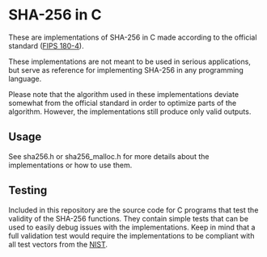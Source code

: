 # SHA-256 in C
These are implementations of SHA-256 in C made according to the official standard ([FIPS 180-4](https://csrc.nist.gov/publications/detail/fips/180/4/final)).

These implementations are not meant to be used in serious applications, but serve as reference for implementing SHA-256 in any programming language.

Please note that the algorithm used in these implementations deviate somewhat from the official standard in order to optimize parts of the algorithm. However, the implementations still produce only valid outputs.

## Usage
See sha256.h or sha256_malloc.h for more details about the implementations or how to use them.

## Testing
Included in this repository are the source code for C programs that test the validity of the SHA-256 functions. They contain simple tests that can be used to easily debug issues with the implementations. Keep in mind that a full validation test would require the implementations to be compliant with all test vectors from the [NIST](https://csrc.nist.gov/Projects/Cryptographic-Algorithm-Validation-Program/Secure-Hashing).
